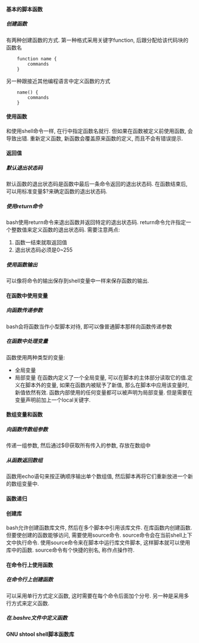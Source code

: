 #### 基本的脚本函数

##### 创建函数
有两种创建函数的方式. 第一种格式采用关键字function, 后跟分配给该代码块的函数名
```
    function name {
        commands
    }
```
另一种跟接近其他编程语言中定义函数的方式
```
    name() {
        commands
    }
```

#### 使用函数
和使用shell命令一样, 在行中指定函数名就行. 但如果在函数被定义前使用函数, 会导致出错. 重新定义函数, 新函数会覆盖原来函数的定义, 而且不会有错误提示.

#### 返回值

##### 默认退出状态码
默认函数的退出状态码是函数中最后一条命令返回的退出状态码. 在函数结束后, 可以用标准变量$?来确定函数的退出状态码.

##### 使用return命令
bash使用return命令来退出函数并返回特定的退出状态码. return命令允许指定一个整数值来定义函数的退出状态码. 需要注意两点:
1. 函数一结束就取返回值
2. 退出状态码必须是0~255

##### 使用函数输出
可以像将命令的输出保存到shell变量中一样来保存函数的输出.

#### 在函数中使用变量

##### 向函数传递参数
bash会将函数当作小型脚本对待, 即可以像普通脚本那样向函数传递参数

##### 在函数中处理变量
函数使用两种类型的变量: 
* 全局变量
* 局部变量
在函数内定义了一个全局变量, 可以在脚本的主体部分读取它的值.定义在脚本外的变量, 如果在函数内被赋予了新值, 那么在脚本中应用该变量时, 新值依然有效. 函数内部使用的任何变量都可以被声明为局部变量. 但是需要在变量声明前加上一个local关键字.

#### 数组变量和函数

##### 向函数传数组参数
传递一组参数, 然后通过$@获取所有传入的参数, 存放在数组中

##### 从函数返回数组
函数用echo语句来按正确顺序输出单个数组值, 然后脚本再将它们重新放进一个新的数组变量中. 

#### 函数递归

#### 创建库
bash允许创建函数库文件, 然后在多个脚本中引用该库文件. 在库函数内创建函数. 但要使创建的函数能够访问, 需要使用source命令. source命令会在当前shell上下文中执行命令. 使用source命令来在脚本中运行库文件脚本, 这样脚本就可以使用库中的函数. source命令有个快捷的别名, 称作点操作符.

#### 在命令行上使用函数

##### 在命令行上创建函数
可以采用单行方式定义函数, 这时需要在每个命令后面加个分号. 另一种是采用多行方式来定义函数.

##### 在.bashrc文件中定义函数

#### GNU shtool shell脚本函数库